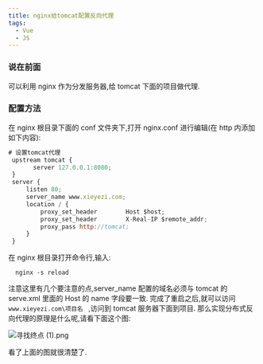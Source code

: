 ```yaml
---
title: nginx给tomcat配置反向代理
tags:
  - Vue
  - JS
---
```


### 说在前面

可以利用 nginx 作为分发服务器,给 tomcat 下面的项目做代理.

### 配置方法

在 nginx 根目录下面的 conf 文件夹下,打开 nginx.conf 进行编辑(在 http 内添加如下内容):

```js
# 设置tomcat代理
 upstream tomcat {
       server 127.0.0.1:8080;
 }
 server {
     listen 80;
     server_name www.xieyezi.com;
     location / {
         proxy_set_header        Host $host;
         proxy_set_header        X-Real-IP $remote_addr;
         proxy_pass http://tomcat;
     }
 }
```

  <!-- more -->

在 nginx 根目录打开命令行,输入:

```
  nginx -s reload
```

注意这里有几个要注意的点,server_name 配置的域名必须与 tomcat 的 serve.xml 里面的 Host 的 name 字段要一致.
完成了重启之后,就可以访问`www.xieyezi.com\项目名 ` ,访问到 tomcat 服务器下面到项目.
那么实现分布式反向代理的原理是什么呢,请看下面这个图:

![寻找终点 (1).png](https://i.loli.net/2018/11/06/5be1b215b14da.png)

看了上面的图就很清楚了.
